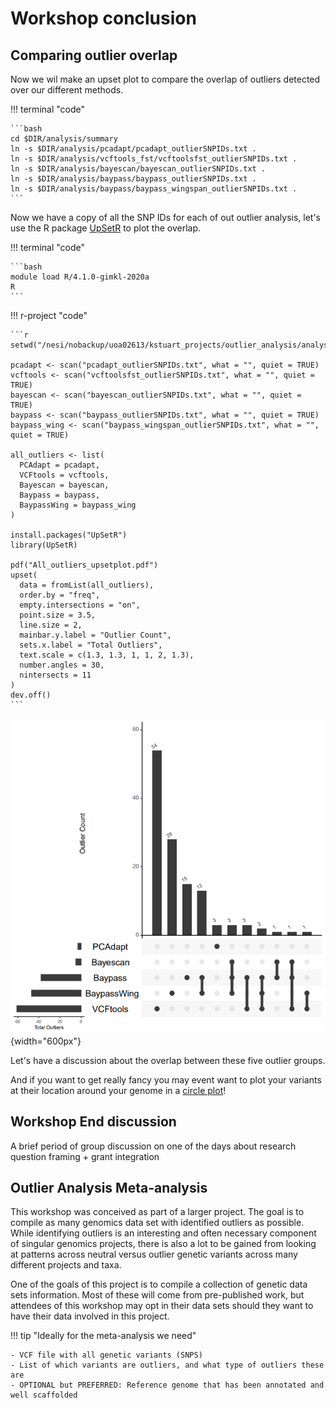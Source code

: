 # Workshop conclusion

## Comparing outlier overlap

Now we wil make an upset plot to compare the overlap of outliers detected over our different methods.

!!! terminal "code"

    ```bash
    cd $DIR/analysis/summary
    ln -s $DIR/analysis/pcadapt/pcadapt_outlierSNPIDs.txt .
    ln -s $DIR/analysis/vcftools_fst/vcftoolsfst_outlierSNPIDs.txt .
    ln -s $DIR/analysis/bayescan/bayescan_outlierSNPIDs.txt .
    ln -s $DIR/analysis/baypass/baypass_outlierSNPIDs.txt .
    ln -s $DIR/analysis/baypass/baypass_wingspan_outlierSNPIDs.txt .
    ```

Now we have a copy of all the SNP IDs for each of out outlier analysis, let's use the R package [UpSetR](https://cran.r-project.org/web/packages/UpSetR/vignettes/basic.usage.html) to plot the overlap.

!!! terminal "code"

    ```bash
    module load R/4.1.0-gimkl-2020a
    R
    ```

!!! r-project "code"

    ```r
    setwd("/nesi/nobackup/uoa02613/kstuart_projects/outlier_analysis/analysis/summary")

    pcadapt <- scan("pcadapt_outlierSNPIDs.txt", what = "", quiet = TRUE)
    vcftools <- scan("vcftoolsfst_outlierSNPIDs.txt", what = "", quiet = TRUE)
    bayescan <- scan("bayescan_outlierSNPIDs.txt", what = "", quiet = TRUE)
    baypass <- scan("baypass_outlierSNPIDs.txt", what = "", quiet = TRUE)
    baypass_wing <- scan("baypass_wingspan_outlierSNPIDs.txt", what = "", quiet = TRUE)  

    all_outliers <- list(
      PCAdapt = pcadapt, 
      VCFtools = vcftools, 
      Bayescan = bayescan, 
      Baypass = baypass, 
      BaypassWing = baypass_wing
    )

    install.packages("UpSetR")
    library(UpSetR)

    pdf("All_outliers_upsetplot.pdf")
    upset(
      data = fromList(all_outliers), 
      order.by = "freq", 
      empty.intersections = "on", 
      point.size = 3.5, 
      line.size = 2, 
      mainbar.y.label = "Outlier Count", 
      sets.x.label = "Total Outliers", 
      text.scale = c(1.3, 1.3, 1, 1, 2, 1.3), 
      number.angles = 30, 
      nintersects = 11
    ) 
    dev.off() 
    ```

![upset_outlier_overlap](./images/outliers_upsetplot.PNG){width="600px"}

Let's have a discussion about the overlap between these five outlier groups.

And if you want to get really fancy you may event want to plot your variants at their location around your genome in a [circle plot](https://github.com/katarinastuart/Sv3_StarlingGenome)!

## Workshop End discussion
  
A brief period of group discussion on one of the days about research question framing + grant integration
  
## Outlier Analysis Meta-analysis

This workshop was conceived as part of a larger project. The goal is to compile as many genomics data set with identified outliers as possible. While identifying outliers is an interesting and often necessary component of singular genomics projects, there is also a lot to be gained from looking at patterns across neutral versus outlier genetic variants across many different projects and taxa.

One of the goals of this project is to compile a collection of genetic data sets information. Most of these will come from pre-published work, but attendees of this workshop may opt in their data sets should they want to have their data involved in this project. 

!!! tip "Ideally for the meta-analysis we need"

    - VCF file with all genetic variants (SNPS) 
    - List of which variants are outliers, and what type of outliers these are
    - OPTIONAL but PREFERRED: Reference genome that has been annotated and well scaffolded 
